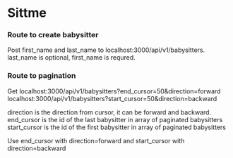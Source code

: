 # Sittme

### Route to create babysitter
Post first_name and last_name to localhost:3000/api/v1/babysitters. last_name is optional, first_name is requred.

### Route to pagination
Get localhost:3000/api/v1/babysitters?end_cursor=50&direction=forward
localhost:3000/api/v1/babysitters?start_cursor=50&direction=backward

direction is the direction from cursor, it can be forward and backward.
end_cursor is the id of the last babysitter in array of paginated babysitters
start_cursor is the id of the first babysitter in array of paginated babysitters

Use end_cursor with direction=forward and start_cursor with direction=backward